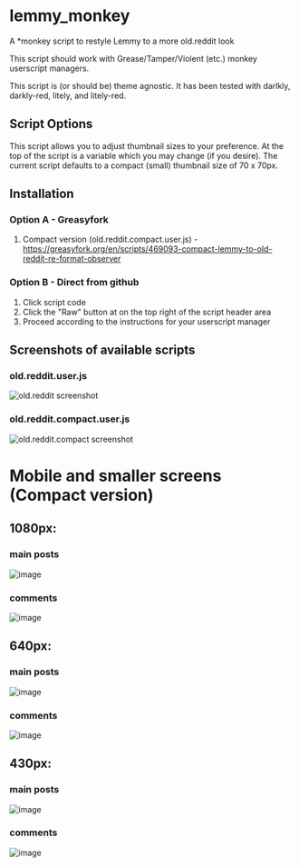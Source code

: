 # lemmy_monkey
A *monkey script to restyle Lemmy to a more old.reddit look

This script should work with Grease/Tamper/Violent (etc.) monkey userscript managers.

This script is (or should be) theme agnostic.  It has been tested with darlkly, darkly-red, litely, and litely-red.

## Script Options
This script allows you to adjust thumbnail sizes to your preference.
At the top of the script is a variable which you may change (if you desire).
The current script defaults to a compact (small) thumbnail size of 70 x 70px.

## Installation

### Option A - Greasyfork

1. Compact version (old.reddit.compact.user.js) - https://greasyfork.org/en/scripts/469093-compact-lemmy-to-old-reddit-re-format-observer

### Option B - Direct from github

1. Click script code
2. Click the "Raw" button at on the top right of the script header area
3. Proceed according to the instructions for your userscript manager

## Screenshots of available scripts

### old.reddit.user.js
![old.reddit screenshot](https://github.com/soundjester/lemmy_monkey/blob/ff2fcc2ce43f908f123e3f8114164dfd5a96d580/screenshots/old.reddit.png)


### old.reddit.compact.user.js
![old.reddit.compact screenshot](https://github.com/soundjester/lemmy_monkey/blob/ff2fcc2ce43f908f123e3f8114164dfd5a96d580/screenshots/old.reddit.compact.png)


# Mobile and smaller screens (Compact version)

## 1080px:
### main posts
 
![image](https://user-images.githubusercontent.com/11245779/247587850-129f2e94-9201-4c8d-ac99-fb28b698cfb0.png)
### comments

![image](https://user-images.githubusercontent.com/11245779/247587972-1fdd8042-afa0-4cb7-a227-0fcc27a00d3b.png)
## 640px:
### main posts

![image](https://user-images.githubusercontent.com/11245779/247589336-07cfb7e2-8e1f-4b97-8180-a436e5c80e77.png)
### comments

![image](https://user-images.githubusercontent.com/11245779/247589269-b60a581c-474d-4b98-8bae-bc7da27f94a8.png)


## 430px:
### main posts
![image](https://github.com/soundjester/lemmy_monkey/assets/11245779/6604c19f-30a9-43da-bc2b-5f29b9b9f2fd)

### comments
![image](https://github.com/soundjester/lemmy_monkey/assets/11245779/7e6265e7-9c32-4edd-b969-8ee91752ac99)

